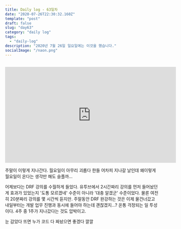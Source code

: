 ```yaml
---
title: Daily log - 63일차
date: "2020-07-26T22:30:32.160Z"
template: "post"
draft: false
slug: "day63"
category: "daily log"
tags:
  - "daily-log"
description: "2020년 7월 26일 일요일에는 이것을 했습니다."
socialImage: "/naon.png"
---
```


<br>

<iframe width="560" height="315" src="https://www.youtube.com/embed/fhbUFvoDev4" frameborder="0" allow="accelerometer; autoplay; encrypted-media; gyroscope; picture-in-picture" allowfullscreen></iframe>

주말이 이렇게 지나간다. 월요일이 아무리 괴롭다 한들 어차피 지나갈 날인데 왜이렇게 월요일이 온다는 생각만 해도 슬플까...

어제보다는 DRF 강의를 수월하게 들었다. 유투브에서 2시간짜리 강의를 먼저 들어놨던 게 효과가 있었는지 '도통 모르겠네' 수준이 아니라 '대충 알겠군' 수준이었다. 물론 여전히 20분짜리 강의를 몇 시간씩 듣지만. 주말동안 DRF 완강하는 것은 이제 물건너갔고 내일부터는 개발 업무 진행과 동시에 들어야 하는데 괜찮겠지...? 온통 걱정되는 일 투성이다. 4주 중 1주가 지나갔다는 것도 압박이고.

눈 감았다 뜨면 누가 코드 다 짜놨으면 좋겠다 깔깔